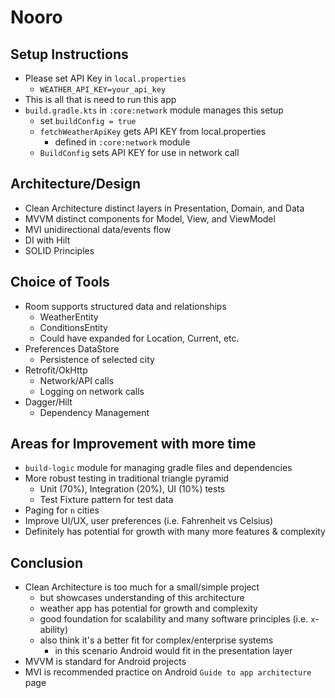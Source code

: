 # Nooro

## Setup Instructions

- Please set API Key in `local.properties`
    - `WEATHER_API_KEY=your_api_key`
- This is all that is need to run this app
- `build.gradle.kts` in `:core:network` module manages this setup
    - set `buildConfig = true`
    - `fetchWeatherApiKey` gets API KEY from local.properties
        - defined in `:core:network` module
    - `BuildConfig` sets API KEY for use in network call

## Architecture/Design

- Clean Architecture distinct layers in Presentation, Domain, and Data
- MVVM distinct components for Model, View, and ViewModel
- MVI unidirectional data/events flow
- DI with Hilt
- SOLID Principles

## Choice of Tools

- Room supports structured data and relationships
    - WeatherEntity
    - ConditionsEntity
    - Could have expanded for Location, Current, etc.
- Preferences DataStore
    - Persistence of selected city
- Retrofit/OkHttp
    - Network/API calls
    - Logging on network calls
- Dagger/Hilt
    - Dependency Management

## Areas for Improvement with more time

- `build-logic` module for managing gradle files and dependencies
- More robust testing in traditional triangle pyramid
    - Unit (70%), Integration (20%), UI (10%) tests
    - Test Fixture pattern for test data
- Paging for `n` cities
- Improve UI/UX, user preferences (i.e. Fahrenheit vs Celsius)
- Definitely has potential for growth with many more features & complexity

## Conclusion

- Clean Architecture is too much for a small/simple project
    - but showcases understanding of this architecture
    - weather app has potential for growth and complexity
    - good foundation for scalability and many software principles (i.e. `x`-ability)
    - also think it's a better fit for complex/enterprise systems
        - in this scenario Android would fit in the presentation layer
- MVVM is standard for Android projects
- MVI is recommended practice on Android `Guide to app architecture` page
